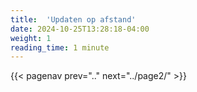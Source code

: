 ```yaml
---
title:  'Updaten op afstand'
date: 2024-10-25T13:28:18-04:00
weight: 1
reading_time: 1 minute
---
```



{{< pagenav prev=".." next="../page2/" >}}
